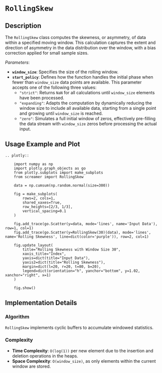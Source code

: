 # `RollingSkew`

## Description

The `RollingSkew` class computes the skewness, or asymmetry, of data within a specified moving window. This calculation captures the extent and direction of asymmetry in the data distribution over the window, with a bias correction applied for small sample sizes.

*Parameters*: 
- **`window_size`**: Specifies the size of the rolling window.
- **`start_policy`**: Defines how the function handles the initial phase when fewer than `window_size` data points are available. This parameter accepts one of the following three values:
  - `"strict"`: Returns `NaN` for all calculations until `window_size` elements have been processed.
  - `"expanding"`: Adapts the computation by dynamically reducing the window size to include all available data, starting from a single point and growing until `window_size` is reached.
  - `"zero"`: Simulates a full initial window of zeros, effectively pre-filling the data stream with `window_size` zeros before processing the actual input.

## Usage Example and Plot

```{eval-rst}
.. plotly::

    import numpy as np
    import plotly.graph_objects as go
    from plotly.subplots import make_subplots
    from screamer import RollingSkew

    data = np.cumsum(np.random.normal(size=300))

    fig = make_subplots(
        rows=2, cols=1,
        shared_xaxes=True,
        row_heights=[2/3, 1/3],
        vertical_spacing=0.1
    )

    fig.add_trace(go.Scatter(y=data, mode='lines', name='Input Data'), row=1, col=1)
    fig.add_trace(go.Scatter(y=RollingSkew(30)(data), mode='lines', name='Rolling Skewness', line=dict(color='purple')), row=2, col=1)

    fig.update_layout(
        title="Rolling Skewness with Window Size 30",
        xaxis_title="Index",
        yaxis=dict(title="Input Data"),
        yaxis2=dict(title="Rolling Skewness"),
        margin=dict(l=20, r=20, t=80, b=20),
        legend=dict(orientation="h", yanchor="bottom", y=1.02, xanchor="right", x=1)        
    )

    fig.show()
```

## Implementation Details

### Algorithm

`RollingSkew` implements cyclic buffers to accumulate windowed statistics.

### Complexity

* **Time Complexity**: `O(log(1))` per new element due to the insertion and deletion operations in the heaps.
* **Space Complexity**: `O(window_size)`, as only elements within the current window are stored.

